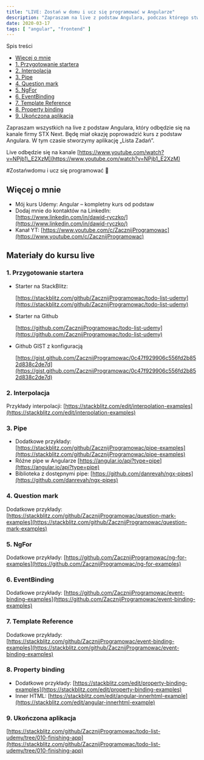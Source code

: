 ```yaml
---
title: "LIVE: Zostań w domu i ucz się programować w Angularze"
description: "Zapraszam na live z podstaw Angulara, podczas którego stworzymy aplikację 'Lista Zadań'."
date: 2020-03-17
tags: [ "angular", "frontend" ]
---
```


Spis treści

- [Więcej o mnie](#więcej-o-mnie)
- [1. Przygotowanie startera](#1-przygotowanie-startera)
- [2. Interpolacja](#2-interpolacja)
- [3. Pipe](#3-pipe)
- [4. Question mark](#4-question-mark)
- [5. NgFor](#5-ngfor)
- [6. EventBinding](#6-eventbinding)
- [7. Template Reference](#7-template-reference)
- [8. Property binding](#8-property-binding)
- [9. Ukończona aplikacja](#9-ukończona-aplikacja)

Zapraszam wszystkich na live z podstaw Angulara, który odbędzie się na kanale firmy STX Next. Będę miał okazję
poprowadzić kurs z podstaw Angulara. W tym czasie stworzymy aplikację „Lista Zadań”.

Live odbędzie się na kanale [https://www.youtube.com/watch?v=NPjb1\_E2XzM](https://www.youtube.com/watch?v=NPjb1_E2XzM)

#Zostańwdomu i ucz się programować 🙂

## Więcej o mnie

* Mój kurs Udemy: Angular – kompletny kurs od podstaw
* Dodaj mnie do kontaktów na
  LinkedIn: [https://www.linkedin.com/in/dawid-ryczko/](https://www.linkedin.com/in/dawid-ryczko/)
* Kanał YT: [https://www.youtube.com/c/ZacznijProgramowac](https://www.youtube.com/c/ZacznijProgramowac)

## Materiały do kursu live

### 1. Przygotowanie startera

* Starter na StackBlitz:

  [https://stackblitz.com/github/ZacznijProgramowac/todo-list-udemy](https://stackblitz.com/github/ZacznijProgramowac/todo-list-udemy)
* Starter na Github

  [https://github.com/ZacznijProgramowac/todo-list-udemy](https://github.com/ZacznijProgramowac/todo-list-udemy)
* Github GIST z konfiguracją

  [https://gist.github.com/ZacznijProgramowac/0c47f929906c556fd2b852d838c2de7d](https://gist.github.com/ZacznijProgramowac/0c47f929906c556fd2b852d838c2de7d)

### 2. Interpolacja

Przykłady
interpolacji: [https://stackblitz.com/edit/interpolation-examples](https://stackblitz.com/edit/interpolation-examples)

### 3. Pipe

* Dodatkowe
  przykłady: [https://stackblitz.com/github/ZacznijProgramowac/pipe-examples](https://stackblitz.com/github/ZacznijProgramowac/pipe-examples)
* Różne pipe w Angularze [https://angular.io/api?type=pipe](https://angular.io/api?type=pipe)
* Biblioteka z dostępnymi pipe: [https://github.com/danrevah/ngx-pipes](https://github.com/danrevah/ngx-pipes)

### 4. Question mark

Dodatkowe
przykłady: [https://stackblitz.com/github/ZacznijProgramowac/question-mark-examples](https://stackblitz.com/github/ZacznijProgramowac/question-mark-examples)

### 5. NgFor

Dodatkowe
przykłady: [https://github.com/ZacznijProgramowac/ng-for-examples](https://github.com/ZacznijProgramowac/ng-for-examples)

### 6. EventBinding

Dodatkowe
przykłady: [https://github.com/ZacznijProgramowac/event-binding-examples](https://github.com/ZacznijProgramowac/event-binding-examples)

### 7. Template Reference

Dodatkowe
przykłady: [https://stackblitz.com/github/ZacznijProgramowac/event-binding-examples](https://stackblitz.com/github/ZacznijProgramowac/event-binding-examples)

### 8. Property binding

* Dodatkowe
  przykłady: [https://stackblitz.com/edit/property-binding-examples](https://stackblitz.com/edit/property-binding-examples)
* Inner
  HTML: [https://stackblitz.com/edit/angular-innerhtml-example](https://stackblitz.com/edit/angular-innerhtml-example)

### 9. Ukończona aplikacja

[https://stackblitz.com/github/ZacznijProgramowac/todo-list-udemy/tree/010-finishing-app](https://stackblitz.com/github/ZacznijProgramowac/todo-list-udemy/tree/010-finishing-app)